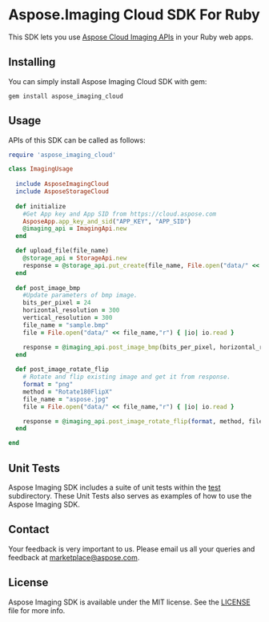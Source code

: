 # Aspose.Imaging Cloud SDK For Ruby
This SDK lets you use [Aspose Cloud Imaging APIs](http://www.aspose.com/cloud/imaging-api.aspx) in your Ruby web apps.

## Installing
You can simply install Aspose Imaging Cloud SDK with gem:

`gem install aspose_imaging_cloud`

## Usage
APIs of this SDK can be called as follows:

```ruby
require 'aspose_imaging_cloud'

class ImagingUsage
  
  include AsposeImagingCloud
  include AsposeStorageCloud
	
  def initialize
    #Get App key and App SID from https://cloud.aspose.com
    AsposeApp.app_key_and_sid("APP_KEY", "APP_SID")
    @imaging_api = ImagingApi.new  
  end

  def upload_file(file_name)
    @storage_api = StorageApi.new
    response = @storage_api.put_create(file_name, File.open("data/" << file_name,"r") { |io| io.read } )
  end
  
  def post_image_bmp
    #Update parameters of bmp image.
    bits_per_pixel = 24
    horizontal_resolution = 300
    vertical_resolution = 300
    file_name = "sample.bmp"
    file = File.open("data/" << file_name,"r") { |io| io.read }

    response = @imaging_api.post_image_bmp(bits_per_pixel, horizontal_resolution, vertical_resolution, file)
  end
  
  def post_image_rotate_flip
    # Rotate and flip existing image and get it from response.
    format = "png" 
    method = "Rotate180FlipX"
    file_name = "aspose.jpg"
    file = File.open("data/" << file_name,"r") { |io| io.read }

    response = @imaging_api.post_image_rotate_flip(format, method, file)
  end

end
```
## Unit Tests
Aspose Imaging SDK includes a suite of unit tests within the [test]() subdirectory. These Unit Tests also serves as examples of how to use the Aspose Imaging SDK.

## Contact
Your feedback is very important to us. Please email us all your queries and feedback at marketplace@aspose.com.

## License
Aspose Imaging SDK is available under the MIT license. See the [LICENSE]() file for more info.

